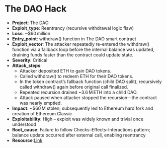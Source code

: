 # The DAO Hack 

- **Project**: The DAO
- **Exploit_type**: Reentrancy (recursive withdrawal logic flaw)
- **Loss**: ~$60 million 
- **Entry_point**: withdraw() function in The DAO smart contract
- **Exploit_vector**: The attacker repeatedly re-entered the withdraw() function via a fallback loop before the internal balance was updated, draining funds faster than the contract could update state.
- **Severity**: Critical
- **Attack_steps**:
    - Attacker deposited ETH to gain DAO tokens.
    - Called withdraw() to redeem ETH for their DAO tokens.
    - In the token contract’s fallback function (child DAO split), recursively called withdraw() again before original call finalized.
    - Repeated recursion drained ~3.6 M ETH into a child DAO.
    - Attack paused when attacker stopped the recursion—the contract was nearly emptied.
- **Impact**: ~$60 M stolen; subsequently led to Ethereum hard fork and creation of Ethereum Classic 
- **Exploitability**: High – exploit was widely known and trivial once understood
- **Root_cause**: Failure to follow Checks–Effects–Interactions pattern; balance update occurred after external call, enabling reentrancy
- **Resource**:[Link](https://www.gemini.com/cryptopedia/the-dao-hack-makerdao) 
